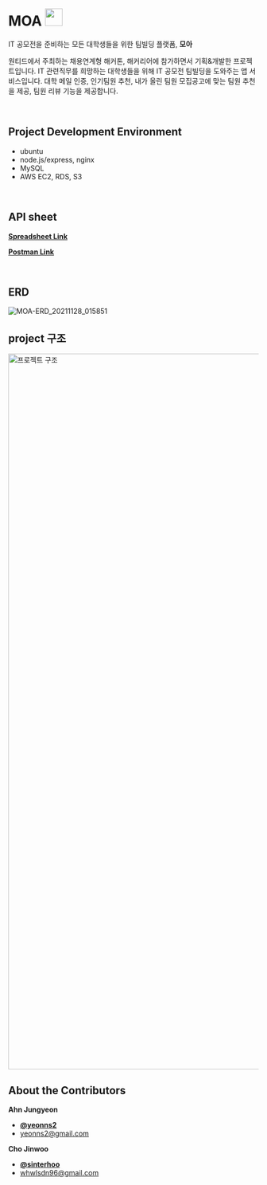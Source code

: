 # MOA <img src="https://user-images.githubusercontent.com/46320067/143690522-d5b3efd1-947a-4c2d-bdc4-dbabe955be69.png" height="35">
IT 공모전을 준비하는 모든 대학생들을 위한 팀빌딩 플랫폼, **모아**

원티드에서 주최하는 채용연계형 해커톤, 해커리어에 참가하면서 기획&개발한 프로젝트입니다. IT 관련직무를 희망하는 대학생들을 위해 IT 공모전 팀빌딩을 도와주는 앱 서비스입니다. 대학 메일 인증, 인기팀원 추천, 내가 올린 팀원 모집공고에 맞는 팀원 추천을 제공, 팀원 리뷰 기능을 제공합니다. 

<br>

## Project Development Environment
- ubuntu
- node.js/express, nginx
- MySQL
- AWS EC2, RDS, S3

<br>

## API sheet
[**Spreadsheet Link**](https://docs.google.com/spreadsheets/d/1dkj7QcskVWcqBeD29Zu12qafrDIfwScA778M3PyUGDs/edit#gid=0)

[**Postman Link**](https://documenter.getpostman.com/view/12762028/UVJbFwrP)

<br>

## ERD

![MOA-ERD_20211128_015851](https://user-images.githubusercontent.com/46320067/143690251-481bda98-e6c2-4bca-a514-9edfb9a34a8d.png)



## project 구조

<img width="1437" alt="프로젝트 구조" src="https://user-images.githubusercontent.com/46320067/143690277-30a703fd-0f1c-4e5e-a3dd-39ede6a95da8.png">



## About the Contributors

**Ahn Jungyeon**
- [**@yeonns2**](https://github.com/yeonns2)
- <yeonns2@gmail.com>

**Cho Jinwoo**
- [**@sinterhoo**](https://github.com/sinterhoo)
- <whwlsdn96@gmail.com>
